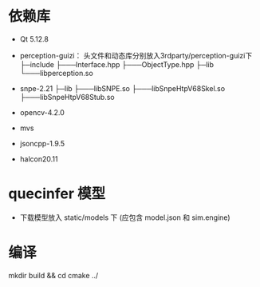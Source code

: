 # 依赖库
- Qt 5.12.8
- perception-guizi： 头文件和动态库分别放入3rdparty/perception-guizi下
├─include
├───Interface.hpp
├───ObjectType.hpp
├─lib
└───libperception.so

- snpe-2.21
├─lib
├───libSNPE.so 
├───libSnpeHtpV68Skel.so 
├───libSnpeHtpV68Stub.so

- opencv-4.2.0
- mvs
- jsoncpp-1.9.5
- halcon20.11

# quecinfer 模型
- 下载模型放入 static/models 下 (应包含 model.json 和 sim.engine)

# 编译
mkdir build && cd
cmake ../